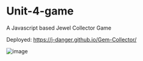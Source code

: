 # Unit-4-game

A Javascript based Jewel Collector Game

Deployed: https://j-danger.github.io/Gem-Collector/

![image](https://user-images.githubusercontent.com/54295495/72121035-105cc100-3317-11ea-98c3-cf41035fe8d1.png)


